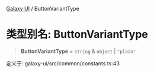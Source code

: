 [Galaxy UI](../index.md) / ButtonVariantType

# 类型别名: ButtonVariantType

> **ButtonVariantType** = `string` & `object` \| `"plain"`

定义于: galaxy-ui/src/common/constants.ts:43
